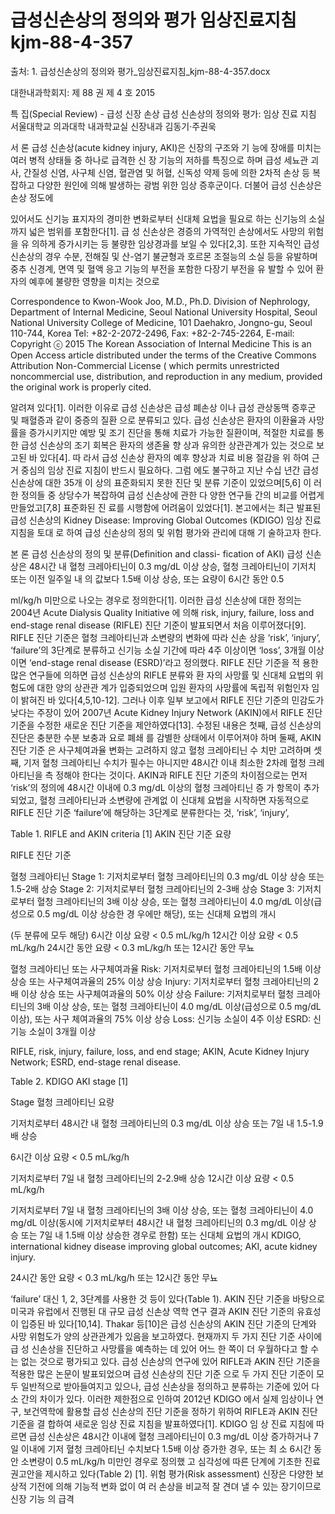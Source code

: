 # 급성신손상의 정의와 평가 임상진료지침 kjm-88-4-357

출처: 1. 급성신손상의 정의와 평가_임상진료지침_kjm-88-4-357.docx

대한내과학회지: 제 88 권 제 4 호 2015	

특 집(Special Review) - 급성 신장 손상
급성 신손상의 정의와 평가: 임상 진료 지침
서울대학교 의과대학 내과학교실 신장내과
김동기·주권욱

서	론
급성 신손상(acute kidney injury, AKI)은 신장의 구조와 기 능에 장애를 미치는 여러 병적 상태들 중 하나로 급격한 신 장 기능의 저하를 특징으로 하며 급성 세뇨관 괴사, 간질성 신염, 사구체 신염, 혈관염 및 허혈, 신독성 약제 등에 의한 2차적 손상 등 복잡하고 다양한 원인에 의해 발생하는 광범 위한 임상 증후군이다. 더불어 급성 신손상은 손상 정도에

있어서도 신기능 표지자의 경미한 변화로부터 신대체 요법을 필요로 하는 신기능의 소실까지 넓은 범위를 포함한다[1]. 급 성 신손상은 경증의 가역적인 손상에서도 사망의 위험을 유 의하게 증가시키는 등 불량한 임상경과를 보일 수 있다[2,3]. 또한 지속적인 급성 신손상의 경우 수분, 전해질 및 산-염기 불균형과 호르몬 조절능의 소실 등을 유발하며 중추 신경계, 면역 및 혈액 응고 기능의 부전을 포함한 다장기 부전을 유 발할 수 있어 환자의 예후에 불량한 영향을 미치는 것으로


Correspondence to Kwon-Wook Joo, M.D., Ph.D.
Division of Nephrology, Department of Internal Medicine, Seoul National University Hospital, Seoul National University College of Medicine, 101 Daehakro, Jongno-gu, Seoul 110-744, Korea
Tel: +82-2-2072-2496, Fax: +82-2-745-2264, E-mail: 
Copyright ⓒ 2015 The Korean Association of Internal Medicine
This is an Open Access article distributed under the terms of the Creative Commons Attribution Non-Commercial License ( which permits unrestricted noncommercial use, distribution, and reproduction in any medium, provided the original work is properly cited.


알려져 있다[1]. 이러한 이유로 급성 신손상은 급성 폐손상 이나 급성 관상동맥 증후군 및 패혈증과 같이 중증의 질환 으로 분류되고 있다.
급성 신손상은 환자의 이환율과 사망률을 증가시키지만 예방 및 조기 진단을 통해 치료가 가능한 질환이며, 적절한 치료를 통한 급성 신손상의 조기 회복은 환자의 생존율 향 상과 유의한 상관관계가 있는 것으로 보고된 바 있다[4]. 따 라서 급성 신손상 환자의 예후 향상과 치료 비용 절감을 위 하여 근거 중심의 임상 진료 지침이 반드시 필요하다. 그럼 에도 불구하고 지난 수십 년간 급성 신손상에 대한 35개 이 상의 표준화되지 못한 진단 및 분류 기준이 있었으며[5,6] 이 러한 정의들 중 상당수가 복잡하여 급성 신손상에 관한 다 양한 연구들 간의 비교를 어렵게 만들었고[7,8] 표준화된 진 료를 시행함에 어려움이 있었다[1].
본고에서는 최근 발표된 급성 신손상의 Kidney Disease:
Improving Global Outcomes (KDIGO) 임상 진료 지침을 토대 로 하여 급성 신손상의 정의 및 위험 평가와 관리에 대해 기 술하고자 한다.

본   론
급성 신손상의 정의 및 분류(Definition and classi- fication of AKI)
급성 신손상은 48시간 내 혈청 크레아티닌이 0.3 mg/dL 이상 상승, 혈청 크레아티닌이 기저치 또는 이전 일주일 내 의 값보다 1.5배 이상 상승, 또는 요량이 6시간 동안 0.5

ml/kg/h 미만으로 나오는 경우로 정의한다[1]. 이러한 급성 신손상에 대한 정의는 2004년 Acute Dialysis Quality Initiative 에 의해 risk, injury, failure, loss and end-stage renal disease (RIFLE) 진단 기준이 발표되면서 처음 이루어졌다[9]. RIFLE 진단 기준은 혈청 크레아티닌과 소변량의 변화에 따라 신손 상을 ‘risk’, ‘injury’, ‘failure’의 3단계로 분류하고 신기능 소실 기간에 따라 4주 이상이면 ‘loss’, 3개월 이상이면 ‘end-stage renal disease (ESRD)’라고 정의했다. RIFLE 진단 기준을 적 용한 많은 연구들에 의하면 급성 신손상의 RIFLE 분류와 환 자의 사망률 및 신대체 요법의 위험도에 대한 양의 상관관 계가 입증되었으며 입원 환자의 사망률에 독립적 위험인자 임이 밝혀진 바 있다[4,5,10-12]. 그러나 이후 일부 보고에서 RIFLE 진단 기준의 민감도가 낮다는 주장이 있어 2007년 Acute Kidney Injury Network (AKIN)에서 RIFLE 진단 기준을 수정한 새로운 진단 기준을 제안하였다[13]. 수정된 내용은 첫째, 급성 신손상의 진단은 충분한 수분 보충과 요로 폐쇄 를 감별한 상태에서 이루어져야 하며 둘째, AKIN 진단 기준 은 사구체여과율 변화는 고려하지 않고 혈청 크레아티닌 수 치만 고려하며 셋째, 기저 혈청 크레아티닌 수치가 필수는 아니지만 48시간 이내 최소한 2차례 혈청 크레아티닌을 측 정해야 한다는 것이다.
AKIN과 RIFLE 진단 기준의 차이점으로는 먼저 ‘risk’의
정의에 48시간 이내에 0.3 mg/dL 이상의 혈청 크레아티닌 증 가 항목이 추가되었고, 혈청 크레아티닌과 소변량에 관계없 이 신대체 요법을 시작하면 자동적으로 RIFLE 진단 기준 ‘failure’에 해당하는 3단계로 분류한다는 것, ‘risk’, ‘injury’,


Table 1. RIFLE and AKIN criteria [1]
AKIN 진단 기준	요량


RIFLE 진단 기준

혈청 크레아티닌
Stage 1: 기저치로부터 혈청 크레아티닌의 0.3 mg/dL 이상 상승 또는 1.5-2배 상승
Stage 2: 기저치로부터 혈청 크레아티닌의 2-3배 상승
Stage 3: 기저치로부터 혈청 크레아티닌의 3배 이상 상승, 또는 혈청 크레아티닌이 4.0 mg/dL 이상(급성으로 0.5 mg/dL 이상 상승한 경 우에만 해당), 또는 신대체 요법의 개시

(두 분류에 모두 해당)
6시간 이상 요량
< 0.5 mL/kg/h 12시간 이상 요량
< 0.5 mL/kg/h
24시간 동안 요량
< 0.3 mL/kg/h 또는
12시간 동안 무뇨

혈청 크레아티닌 또는 사구체여과율
Risk: 기저치로부터 혈청 크레아티닌의 1.5배 이상 상승 또는 사구체여과율의 25% 이상 상승
Injury: 기저치로부터 혈청 크레아티닌의 2배 이상 상승 또는 사구체여과율의 50% 이상 상승
Failure: 기저치로부터 혈청 크레아티닌의 3배 이상 상승, 또는 혈청 크레아티닌이 4.0 mg/dL 이상(급성으로 0.5 mg/dL 이상), 또는 사구 체여과율의 75% 이상 상승
Loss: 신기능 소실이 4주 이상
ESRD: 신기능 소실이 3개월 이상


RIFLE, risk, injury, failure, loss, and end stage; AKIN, Acute Kidney Injury Network; ESRD, end-stage renal disease.


Table 2. KDIGO AKI stage [1]

Stage	혈청 크레아티닌	요량

기저치로부터 48시간 내 혈청 크레아티닌의 0.3 mg/dL 이상 상승 또는 7일 내 1.5-1.9배 상승

6시간 이상 요량 < 0.5 mL/kg/h

기저치로부터 7일 내 혈청 크레아티닌의 2-2.9배 상승	12시간 이상 요량 < 0.5 mL/kg/h

기저치로부터 7일 내 혈청 크레아티닌의 3배 이상 상승, 또는 혈청 크레아티닌이 4.0 mg/dL 이상(동시에 기저치로부터 48시간 내 혈청 크레아티닌의 0.3 mg/dL 이상 상 승 또는 7일 내 1.5배 이상 상승한 경우로 한함) 또는 신대체 요법의 개시
KDIGO, international kidney disease improving global outcomes; AKI, acute kidney injury.

24시간 동안 요량 < 0.3 mL/kg/h
또는 12시간 동안 무뇨

‘failure’ 대신 1, 2, 3단계를 사용한 것 등이 있다(Table 1). AKIN 진단 기준을 바탕으로 미국과 유럽에서 진행된 대 규모 급성 신손상 역학 연구 결과 AKIN 진단 기준의 유효성 이 입증된 바 있다[10,14]. Thakar 등[10]은 급성 신손상의 AKIN 진단 기준의 단계와 사망 위험도가 양의 상관관계가 있음을 보고하였다. 현재까지 두 가지 진단 기준 사이에 급 성 신손상을 진단하고 사망률을 예측하는 데 있어 어느 한
쪽이 더 우월하다고 할 수는 없는 것으로 평가되고 있다. 급성 신손상의 연구에 있어 RIFLE과 AKIN 진단 기준을
적용한 많은 논문이 발표되었으며 급성 신손상의 진단 기준 으로 두 가지 진단 기준이 모두 일반적으로 받아들여지고 있으나, 급성 신손상을 정의하고 분류하는 기준에 있어 다소 간의 차이가 있다. 이러한 제한점으로 인하여 2012년 KDIGO 에서 실제 임상이나 연구, 보건역학에 활용할 급성 신손상의 진단 기준을 정하기 위하여 RIFLE과 AKIN 진단 기준을 결 합하여 새로운 임상 진료 지침을 발표하였다[1]. KDIGO 임 상 진료 지침에 따르면 급성 신손상은 48시간 이내에 혈청 크레아티닌이 0.3 mg/dL 이상 증가하거나 7일 이내에 기저 혈청 크레아티닌 수치보다 1.5배 이상 증가한 경우, 또는 최 소 6시간 동안 소변량이 0.5 mL/kg/h 미만인 경우로 정의했 고 심각성에 따른 단계에 기초한 진료 권고안을 제시하고 있다(Table 2) [1].
위험 평가(Risk assessment)
신장은 다양한 보상적 기전에 의해 기능적 변화 없이 여 러 손상을 비교적 잘 견뎌 낼 수 있는 장기이므로 신장 기능 의 급격